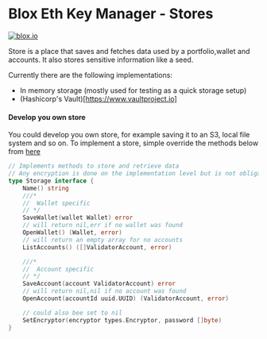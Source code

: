 # Blox Eth Key Manager - Stores


[![blox.io](https://s3.us-east-2.amazonaws.com/app-files.blox.io/static/media/powered_by.png)](https://blox.io)

Store is a place that saves and fetches data used by a portfolio,wallet and accounts. 
It also stores sensitive information like a seed.

Currently there are the following implementations:
- In memory storage (mostly used for testing as a quick storage setup)
- (Hashicorp's Vault)[https://www.vaultproject.io]


#### Develop you own store
You could develop you own store, for example saving it to an S3, local file system and so on.
To implement a store, simple override the methods below from [here](https://github.com/bloxapp/eth2-key-manager/blob/master/core/storage.go)
```go
// Implements methods to store and retrieve data
// Any encryption is done on the implementation level but is not obligatory
type Storage interface {
	Name() string
	///*
	//	Wallet specific
	// */
	SaveWallet(wallet Wallet) error
	// will return nil,err if no wallet was found
	OpenWallet() (Wallet, error)
	// will return an empty array for no accounts
	ListAccounts() ([]ValidatorAccount, error)

	///*
	//	Account specific
	// */
	SaveAccount(account ValidatorAccount) error
	// will return nil,nil if no account was found
	OpenAccount(accountId uuid.UUID) (ValidatorAccount, error)

	// could also bee set to nil
	SetEncryptor(encryptor types.Encryptor, password []byte)
}

```
